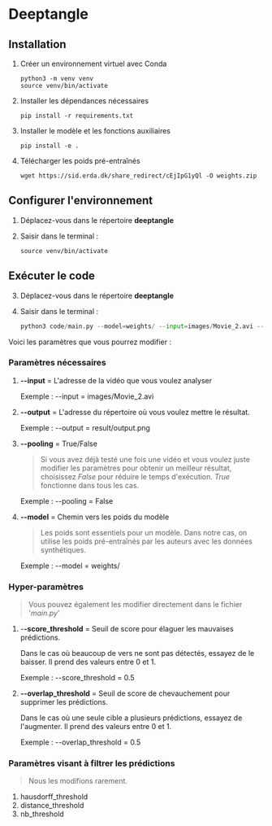 # Deeptangle

## Installation

1. Créer un environnement virtuel avec Conda

   ```shell
   python3 -m venv venv
   source venv/bin/activate
   ```

2. Installer les dépendances nécessaires 

   ```shell
   pip install -r requirements.txt
   ```

3. Installer le modèle et les fonctions auxiliaires

   ```shell
   pip install -e .
   ```

4. Télécharger les poids pré-entraînés

   ```shell
   wget https://sid.erda.dk/share_redirect/cEjIpG1yQl -O weights.zip
   ```

## Configurer l'environnement

1. Déplacez-vous dans le répertoire **deeptangle**
2. Saisir dans le terminal : 

   ```shell
   source venv/bin/activate
   ```



## Exécuter le code

3. Déplacez-vous dans le répertoire **deeptangle**
4. Saisir dans le terminal : 

   ```python
   python3 code/main.py --model=weights/ --input=images/Movie_2.avi --pooling=True
   ```


Voici les paramètres que vous pourrez modifier :

### Paramètres nécessaires

1. **--input** = L'adresse de la vidéo que vous voulez analyser

   Exemple : --input = images/Movie_2.avi 


2. **--output** = L'adresse du répertoire où vous voulez mettre le résultat.

   Exemple : --output = result/output.png
   

3. **--pooling** = True/False 

   > Si vous avez déjà testé une fois une vidéo et vous voulez juste modifier les paramètres pour obtenir un meilleur résultat, choisissez *False* pour réduire le temps d'exécution. *True* fonctionne dans tous les cas. 

   Exemple : --pooling = False 


4. **--model** = Chemin vers les poids du modèle

   > Les poids sont essentiels pour un modèle. Dans notre cas, on utilise les poids pré-entraînés par les auteurs avec les données synthétiques.

   Exemple : --model = weights/

   


### Hyper-paramètres
> Vous pouvez également les modifier directement dans le fichier '*main.py*'

1. -**-score_threshold** = Seuil de score pour élaguer les mauvaises prédictions.

   Dans le cas où beaucoup de vers ne sont pas détectés, essayez de le baisser. Il prend des valeurs entre 0 et 1.

   Exemple : --score_threshold = 0.5
 

2. **--overlap_threshold** = Seuil de score de chevauchement pour supprimer les prédictions.

   Dans le cas où une seule cible a plusieurs prédictions, essayez de l'augmenter. Il prend des valeurs entre 0 et 1.

   Exemple : --overlap_threshold = 0.5

   


### Paramètres visant à filtrer les prédictions

> Nous les modifions rarement.

   1. hausdorff_threshold
   2. distance_threshold
   3. nb_threshold

